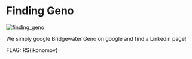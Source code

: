 # Finding Geno



![finding_geno](https://user-images.githubusercontent.com/29373869/114354690-79f4fc00-9b66-11eb-9652-640b7ab80214.png)

We simply google Bridgewater Geno on google and find a Linkedin page!

FLAG: RS{ikonomov}

